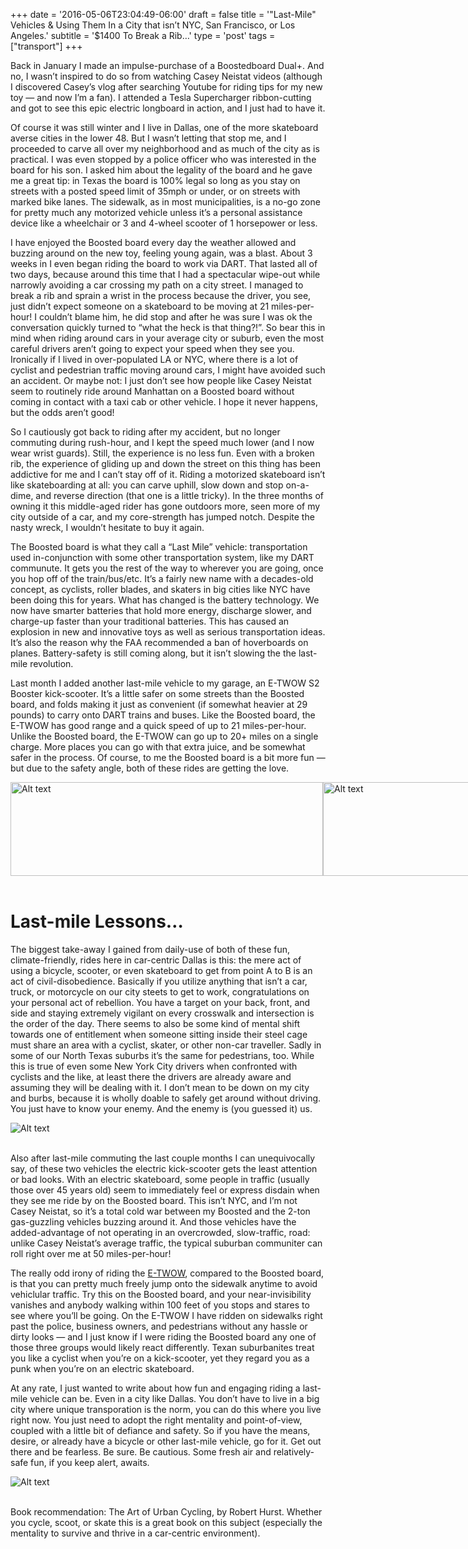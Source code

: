 +++
date = '2016-05-06T23:04:49-06:00'
draft = false
title = '&quot;Last-Mile&quot;  Vehicles & Using Them In a City that isn’t NYC, San Francisco, or Los Angeles.'
subtitle = '$1400 To Break a Rib…'
type = 'post'
tags = ["transport"]
+++

<style>
  .image-row {
    display: flex;
  }
</style>

Back in January I made an impulse-purchase of a Boostedboard Dual+. And no, I wasn’t inspired to do so from watching Casey Neistat videos (although I discovered Casey’s vlog after searching Youtube for riding tips for my new toy — and now I’m a fan). I attended a Tesla Supercharger ribbon-cutting and got to see this epic electric longboard in action, and I just had to have it.<br />

Of course it was still winter and I live in Dallas, one of the more skateboard averse cities in the lower 48. But I wasn’t letting that stop me, and I proceeded to carve all over my neighborhood and as much of the city as is practical. I was even stopped by a police officer who was interested in the board for his son. I asked him about the legality of the board and he gave me a great tip: in Texas the board is 100% legal so long as you stay on streets with a posted speed limit of 35mph or under, or on streets with marked bike lanes. The sidewalk, as in most municipalities, is a no-go zone for pretty much any motorized vehicle unless it’s a personal assistance device like a wheelchair or 3 and 4-wheel scooter of 1 horsepower or less.<br />

I have enjoyed the Boosted board every day the weather allowed and buzzing around on the new toy, feeling young again, was a blast. About 3 weeks in I even began riding the board to work via DART. That lasted all of two days, because around this time that I had a spectacular wipe-out while narrowly avoiding a car crossing my path on a city street. I managed to break a rib and sprain a wrist in the process because the driver, you see, just didn’t expect someone on a skateboard to be moving at 21 miles-per-hour! I couldn’t blame him, he did stop and after he was sure I was ok the conversation quickly turned to “what the heck is that thing?!”. So bear this in mind when riding around cars in your average city or suburb, even the most careful drivers aren’t going to expect your speed when they see you. Ironically if I lived in over-populated LA or NYC, where there is a lot of cyclist and pedestrian traffic moving around cars, I might have avoided such an accident. Or maybe not: I just don’t see how people like Casey Neistat seem to routinely ride around Manhattan on a Boosted board without coming in contact with a taxi cab or other vehicle. I hope it never happens, but the odds aren’t good!<br />

So I cautiously got back to riding after my accident, but no longer commuting during rush-hour, and I kept the speed much lower (and I now wear wrist guards). Still, the experience is no less fun. Even with a broken rib, the experience of gliding up and down the street on this thing has been addictive for me and I can’t stay off of it. Riding a motorized skateboard isn’t like skateboarding at all: you can carve uphill, slow down and stop on-a-dime, and reverse direction (that one is a little tricky). In the three months of owning it this middle-aged rider has gone outdoors more, seen more of my city outside of a car, and my core-strength has jumped notch. Despite the nasty wreck, I wouldn’t hesitate to buy it again.<br />

The Boosted board is what they call a “Last Mile” vehicle: transportation used in-conjunction with some other transportation system, like my DART communute. It gets you the rest of the way to wherever you are going, once you hop off of the train/bus/etc. It’s a fairly new name with a decades-old concept, as cyclists, roller blades, and skaters in big cities like NYC have been doing this for years. What has changed is the battery technology. We now have smarter batteries that hold more energy, discharge slower, and charge-up faster than your traditional batteries. This has caused an explosion in new and innovative toys as well as serious transportation ideas. It’s also the reason why the FAA recommended a ban of hoverboards on planes. Battery-safety is still coming along, but it isn’t slowing the the last-mile revolution.<br />

Last month I added another last-mile vehicle to my garage, an E-TWOW S2 Booster kick-scooter. It’s a little safer on some streets than the Boosted board, and folds making it just as convenient (if somewhat heavier at 29 pounds) to carry onto DART trains and buses. Like the Boosted board, the E-TWOW has good range and a quick speed of up to 21 miles-per-hour. Unlike the Boosted board, the E-TWOW can go up to 20+ miles on a single charge. More places you can go with that extra juice, and be somewhat safer in the process. Of course, to me the Boosted board is a bit more fun — but due to the safety angle, both of these rides are getting the love.<br />

<div class="image-row">
<img src="https://julianwest.me/Blog/posts/2016/Last-Mile-Mobility/etwow.jpeg" alt="Alt text" width="500" height="150">
<img src="https://julianwest.me/Blog/posts/2016/Last-Mile-Mobility/boosted1.jpeg" alt="Alt text" width="500" height="150">
</div><br />

# Last-mile Lessons…<br />

The biggest take-away I gained from daily-use of both of these fun, climate-friendly, rides here in car-centric Dallas is this: the mere act of using a bicycle, scooter, or even skateboard to get from point A to B is an act of civil-disobedience. Basically if you utilize anything that isn’t a car, truck, or motorcycle on our city steets to get to work, congratulations on your personal act of rebellion. You have a target on your back, front, and side and staying extremely vigilant on every crosswalk and intersection is the order of the day. There seems to also be some kind of mental shift towards one of entitlement when someone sitting inside their steel cage must share an area with a cyclist, skater, or other non-car traveller. Sadly in some of our North Texas suburbs it’s the same for pedestrians, too. While this is true of even some New York City drivers when confronted with cyclists and the like, at least there the drivers are already aware and assuming they will be dealing with it. I don’t mean to be down on my city and burbs, because it is wholly doable to safely get around without driving. You just have to know your enemy. And the enemy is (you guessed it) us.<br />

<div>
  <img src="https://julianwest.me/Blog/posts/2016/Last-Mile-Mobility/etwow2.jpeg" alt="Alt text">
</div><br />

Also after last-mile commuting the last couple months I can unequivocally say, of these two vehicles the electric kick-scooter gets the least attention or bad looks. With an electric skateboard, some people in traffic (usually those over 45 years old) seem to immediately feel or express disdain when they see me ride by on the Boosted board. This isn’t NYC, and I’m not Casey Neistat, so it’s a total cold war between my Boosted and the 2-ton gas-guzzling vehicles buzzing around it. And those vehicles have the added-advantage of not operating in an overcrowded, slow-traffic, road: unlike Casey Neistat’s average traffic, the typical suburban communiter can roll right over me at 50 miles-per-hour! <br />

The really odd irony of riding the <a href="https://e-twow.com">E-TWOW</a>, compared to the Boosted board, is that you can pretty much freely jump onto the sidewalk anytime to avoid vehiclular traffic. Try this on the Boosted board, and your near-invisibility vanishes and anybody walking within 100 feet of you stops and stares to see where you’ll be going. On the E-TWOW I have ridden on sidewalks right past the police, business owners, and pedestrians without any hassle or dirty looks — and I just know if I were riding the Boosted board any one of those three groups would likely react differently. Texan suburbanites treat you like a cyclist when you’re on a kick-scooter, yet they regard you as a punk when you’re on an electric skateboard. <br />

At any rate, I just wanted to write about how fun and engaging riding a last-mile vehicle can be. Even in a city like Dallas. You don’t have to live in a big city where unique transporation is the norm, you can do this where you live right now. You just need to adopt the right mentality and point-of-view, coupled with a little bit of defiance and safety. So if you have the means, desire, or already have a bicycle or other last-mile vehicle, go for it. Get out there and be fearless. Be sure. Be cautious. Some fresh air and relatively-safe fun, if you keep alert, awaits.<br />

<div>
  <img src="https://julianwest.me/Blog/posts/2016/Last-Mile-Mobility/boosted2.jpeg" alt="Alt text">
</div><br />

Book recommendation: The Art of Urban Cycling, by Robert Hurst. Whether you cycle, scoot, or skate this is a great book on this subject (especially the mentality to survive and thrive in a car-centric environment).